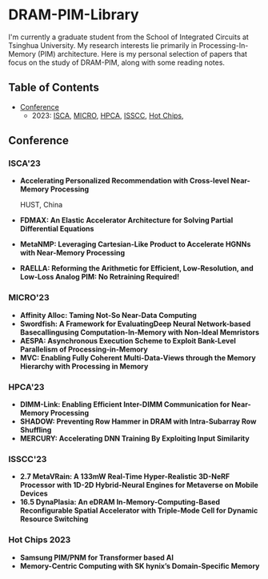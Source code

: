 # DRAM-PIM-Library
I'm currently a graduate student from the School of Integrated Circuits at Tsinghua University. My research interests lie primarily in Processing-In-Memory (PIM) architecture. Here is my personal selection of papers that focus on the study of DRAM-PIM, along with some reading notes.

## Table of Contents

 - [Conference](#Conference)
   - 2023: [ISCA](#ISCA'23), [MICRO](#MICRO'23), [HPCA](#HPCA'23), [ISSCC](#ISSCC'23), [Hot Chips](#Hot-Chips-2023),



## Conference



### ISCA'23

* **Accelerating Personalized Recommendation with Cross-level Near-Memory Processing**

  HUST, China

* **FDMAX: An Elastic Accelerator Architecture for Solving Partial Differential Equations**

* **MetaNMP: Leveraging Cartesian-Like Product to Accelerate HGNNs with Near-Memory Processing**

* **RAELLA: Reforming the Arithmetic for Efficient, Low-Resolution, and Low-Loss Analog PIM: No Retraining Required!**



### MICRO'23

* **Affinity Alloc: Taming Not-So Near-Data Computing**
* **Swordfish: A Framework for EvaluatingDeep Neural Network-based Basecallingusing Computation-In-Memory with Non-Ideal Memristors**
* **AESPA: Asynchronous Execution Scheme to Exploit  Bank-Level Parallelism of Processing-in-Memory**
* **MVC: Enabling Fully Coherent Multi-Data-Views through the Memory Hierarchy with Processing in Memory**



### HPCA'23

* **DIMM-Link: Enabling Efficient Inter-DIMM Communication for Near-Memory Processing**
* **SHADOW: Preventing Row Hammer in DRAM with Intra-Subarray Row Shuffling**
* **MERCURY: Accelerating DNN Training By Exploiting Input Similarity**



### ISSCC'23

* **2.7 MetaVRain: A 133mW Real-Time Hyper-Realistic 3D-NeRF Processor with 1D-2D Hybrid-Neural Engines for Metaverse on Mobile Devices**
* **16.5 DynaPlasia: An eDRAM In-Memory-Computing-Based Reconfigurable Spatial Accelerator with Triple-Mode Cell for Dynamic Resource Switching**



### Hot Chips 2023

* **Samsung PIM/PNM for Transformer based AI**
* **Memory-Centric Computing with SK hynix’s Domain-Specific Memory**
